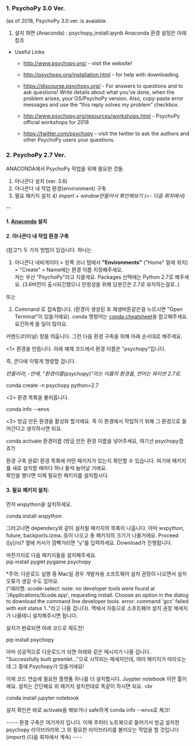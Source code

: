 ### 1. PsychoPy 3.0 Ver. 
(as of 2018, PsychoPy 3.0.ver. is avaiable. 

1. 설치 화면 (Anaconda) : psychopy_install.ipynb
    Anaconda 환경 설정은 아래 참조 

- Useful Links
  - http://www.psychopy.org/ - visit the website!

  - http://psychopy.org/installation.html - for help with downloading.

  - https://discourse.psychopy.org/ - For answers to questions and to ask questions! Write details about what you’ve done, when the problem arises, your OS/PsychoPy version. Also, copy-paste error messages and use the “this reply solves my problem” checkbox.

  - http://www.psychopy.org/resources/workshops.html - PsychoPy official workshops for 2018

  - https://twitter.com/psychopy - visit the twitter to ask the authors and other PsychoPy users your questions.


### 2. PsychoPy 2.7 Ver. 

ANACONDA에서 PsychoPy 작업을 위해 필요한 것들. 

1) 아나콘다 설치 (ver. 3.6)
2) 아나콘다 내 작업 환경(environment) 구축
3) 필요 패키지 설치
_4) import + window만들어서 확인해보기 (<- 다음 회차에서)_

-- 

#### 1. [Anaconda](Anaconda.com) 설치

#### 2. 아나콘다 내 작업 환경 구축

(참고*) 두 가지 방법이 있습니다. 하나는 
  
  1) 아나콘다 네비게이터 > 왼쪽 코너 탭에서 **"Environments"** ("Home" 밑에 위치) > "Create" > Name에는 환경 이름 지정해주세요. <br>
  저는 우선 "PsychoPy"라고 지을게요. Packages 선택에는 Python 2.7로 해주세요. (3.6버전이 출시되긴했으나 안정성을 위해 당분간은 2.7로 유지하는걸로..)
  
  또는 

  
  2) Command 로 접속합니다. (환경이 생성된 후 재생버튼같은걸 누르시면 "Open Terminal"이 있을거에요).
  conda 명령어는 [conda cheatsheet](https://conda.io/docs/_downloads/conda-cheatsheet.pdf)을 참고해주세요. 요긴하게 쓸 일이 많아요.
 
 커멘드(터미널) 창을 띄웁니다. 그런 다음 환경 구축을 위해 아래 순서대로 해주세요. <br>
 
 <1> 환경을 만듭니다. 아래 예제 코드에서 환경 이름은 "psychopy"입니다. <br>
 
 즉, 콘다에 이렇게 명령할 겁니다.<br>
 
 _만들어라, -안에, "환경이름(psychopy)"라는 이름의 환경을, 언어는 파이썬 2.7로._ <br>
 
 conda create -n psychopy python=2.7 <br>
 
 <2> 환경 목록을 불러옵니다.  <br>
  
  conda info --envs
  
 <3> 방금 만든 환경을 활성화 할거에요. 즉 이 환경에서 작업하기 위해 그 환경으로 들어간다고 생각하시면 되요. <br>
 
 conda activate 환경이름 (방금 만든 환경 이름을 넣어주세요, 여기선 psychopy겠죠?)<br>
  
  환경 구축 완료! 환경 목록에 어떤 패키지가 있는지 확인할 수 있습니다. 여기에 패키지를 새로 설치할 때마다 하나 둘씩 늘어날 거에요. <br>
 확인을 했다면 이제 필요한 패키지를 설치합시다. <br>
  
 #### 3. 필요 패키지 설치: 
 먼저 wxpython을 설치하세요.<br>
 
 conda install wxpython <br>
 
 그러고나면 dependecy와 같이 설치될 패키지의 목록이 나옵니다. 아마 wxpython, future, backports.lzma..등이 나오고 총 패키지의
 크기가 나올거에요. Proceed ([y]/n)? 옆에 커서가 깜빡거리면 "y"를 입력하세요. Download가 진행됩니다. <br>
 
 마찬가지로 다음 패키지들을 설치해주세요.<br>
 pip install pyglet pygame psychopy <br>
 
 *주의: 다운로드 실행 중 Mac일 경우 개발자용 소프트웨어 설치 권장이 나오면서 설치 오류가 생길 수도 있어요. <br>
 ("에러명:  xcode-select: note: no developer tools were found at '/Applications/Xcode.app', requesting install. Choose an option in the dialog to download the command line developer tools.
  error: command 'gcc' failed with exit status 1.."라고 나올 겁니다). 
  맥에서 자동으로 소프트웨어 설치 권장 메세지가 나올테니 설치해주시면 됩니다. <br> 
  
  설치가 완료되면 아래 코드로 재도전!<br>
  
  pip install psychopy <br>
  
  아마 성공적으로 다운로드가 되면 아래와 같은 메시지가 나올 겁니다. <br>
  "Successfully built greenlet..."으로 시작되는 메세지인데, 여러 패키지가 따라오는데 그 중에 Psychopy가 있을거에요!<br>

이제 코드 연습에 필요한 플랫폼 하나를 더 설치합시다. Juypter notebook 이란 툴이에요. 설치는 간단해요 위 패키지 설치한대로 똑같이 하시면 되요. <br

conda install jupyter notebook

설치 확인은 바로 activate을 해보거나 safe하게 conda info --envs로 체크!

----- 환경 구축은 여기까지 입니다. 이제 주피터 노트북으로 들어가서 방금 설치한 psychopy 라이브러리와 그 외 필요한 라이브러리를 불러오는 작업을 할 것입니다(_import_) (다음 회차에서 계속) ---- 

